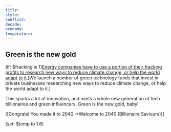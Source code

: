 ```yaml
---
title: 
style: 
conflict: 
decade: 
economy: 
temperature: 
---
```


## Green is the new gold


(if: $fracking is 1)[Energy companies have to use a portion of their fracking profits to research new ways to reduce climate change, or help the world adapt to it.](about:blank)[We launch a number of green technology funds that invest in private businesses researching new ways to reduce climate change, or help the world adapt to it.]

This sparks a lot of innovation, and mints a whole new generation of tech billionaires and green influencers. Green is the new gold, baby!

[[Congrats! You made it to 2040.->Welcome to 2040 (Billionaire Saviours)]]

(set: $temp to 1.6)
